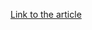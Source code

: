 [Link to the article](https://thehackernews.com/2025/01/ai-in-cybersecurity-whats-effective-and.html)
